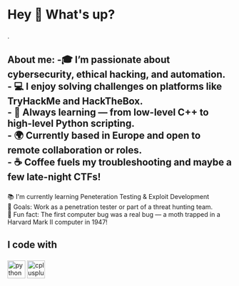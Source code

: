 <h1 align="left">Hey 👋 What's up?</h1>

###

<p align="left">.</p>

###

<h2 align="left">About me: 
  -🎓 I’m passionate about cybersecurity, ethical hacking, and automation.<br>
- 💻 I enjoy solving challenges on platforms like TryHackMe and HackTheBox.<br>
- 🧠 Always learning — from low-level C++ to high-level Python scripting.<br>
- 🌍 Currently based in Europe and open to remote collaboration or roles.<br>
- ☕ Coffee fuels my troubleshooting and maybe a few late-night CTFs!</h2>

###

<p align="left">📚 I'm currently learning Peneteration Testing & Exploit Development <br>🎯 Goals: Work as a penetration tester or part of a threat hunting team.<br>🎲 Fun fact: The first computer bug was a real bug — a moth trapped in a Harvard Mark II computer in 1947!</p>

###

<h2 align="left">I code with</h2>

###

<div align="left">
<img src="https://cdn.jsdelivr.net/gh/devicons/devicon/icons/python/python-original.svg" height="40" alt="python logo" />
<img src="https://cdn.jsdelivr.net/gh/devicons/devicon/icons/cplusplus/cplusplus-original.svg" height="40" alt="cplusplus logo" />

</div>

###
